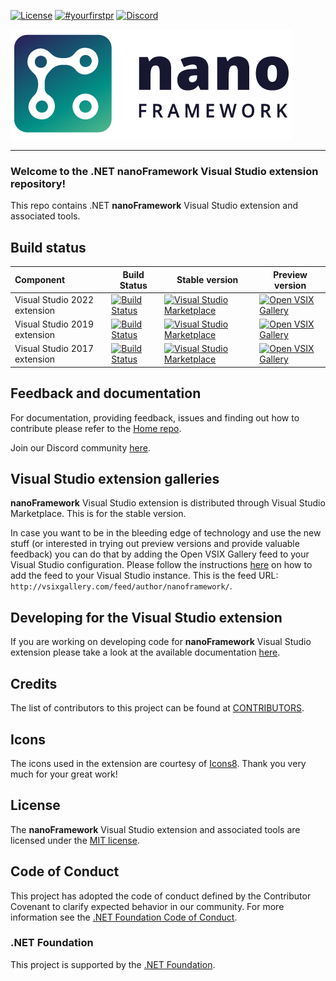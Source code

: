 [![License](https://img.shields.io/badge/License-MIT-blue.svg)](LICENSE) [![#yourfirstpr](https://img.shields.io/badge/first--timers--only-friendly-blue.svg)](https://github.com/nanoframework/Home/blob/master/CONTRIBUTING.md) [![Discord](https://img.shields.io/discord/478725473862549535.svg)](https://discord.gg/gCyBu8T)

![nanoFramework logo](https://github.com/nanoframework/Home/blob/main/resources/logo/nanoFramework-repo-logo.png)

-----

### Welcome to the .NET **nanoFramework** Visual Studio extension repository!

This repo contains .NET **nanoFramework** Visual Studio extension and associated tools.

## Build status

| Component | Build Status | Stable version | Preview version |
|:-|---|---|---|
| Visual Studio 2022 extension | [![Build Status](https://dev.azure.com/nanoframework/Visual-Studio-extension/_apis/build/status/nanoframework.nf-Visual-Studio-extension)](https://dev.azure.com/nanoframework/Visual-Studio-extension/_build/latest?definitionId=17) | [![Visual Studio Marketplace](https://img.shields.io/vscode-marketplace/d/nanoframework.nanoFramework-VS2022-Extension.svg)](https://marketplace.visualstudio.com/items?itemName=nanoframework.nanoFramework-VS2022-Extension) | [![Open VSIX Gallery](https://img.shields.io/badge/Open%20VSIX%20Gallery-(preview)-yellow.svg)](http://vsixgallery.com/extension/432ef961-ea3b-4099-ada9-b720ff3a566b) |
| Visual Studio 2019 extension | [![Build Status](https://dev.azure.com/nanoframework/Visual-Studio-extension/_apis/build/status/nanoframework.nf-Visual-Studio-extension)](https://dev.azure.com/nanoframework/Visual-Studio-extension/_build/latest?definitionId=17) | [![Visual Studio Marketplace](https://img.shields.io/vscode-marketplace/d/nanoframework.nanoFramework-VS2019-Extension.svg)](https://marketplace.visualstudio.com/items?itemName=nanoframework.nanoFramework-VS2019-Extension) | [![Open VSIX Gallery](https://img.shields.io/badge/Open%20VSIX%20Gallery-(preview)-yellow.svg)](http://vsixgallery.com/extension/455f2be5-bb07-451e-b351-a9faf3018dc9) |
| Visual Studio 2017 extension | [![Build Status](https://dev.azure.com/nanoframework/Visual-Studio-extension/_apis/build/status/nanoframework.nf-Visual-Studio-extension)](https://dev.azure.com/nanoframework/Visual-Studio-extension/_build/latest?definitionId=17) | [![Visual Studio Marketplace](https://img.shields.io/vscode-marketplace/d/vs-publisher-1470366.nanoFrameworkVS2017Extension.svg)](https://marketplace.visualstudio.com/items?itemName=vs-publisher-1470366.nanoFrameworkVS2017Extension) | [![Open VSIX Gallery](https://img.shields.io/badge/Open%20VSIX%20Gallery-(preview)-yellow.svg)](http://vsixgallery.com/extension/47973986-ed3c-4b64-ba40-a9da73b44ef7) |

## Feedback and documentation

For documentation, providing feedback, issues and finding out how to contribute please refer to the [Home repo](https://github.com/nanoframework/Home).

Join our Discord community [here](https://discord.gg/gCyBu8T).

## Visual Studio extension galleries

**nanoFramework** Visual Studio extension is distributed through Visual Studio Marketplace. This is for the stable version.

In case you want to be in the bleeding edge of technology and use the new stuff (or interested in trying out preview versions and provide valuable feedback) you can do that by adding the Open VSIX Gallery feed to your Visual Studio configuration. Please follow the instructions [here](http://vsixgallery.com/guide/feed/) on how to add the feed to your Visual Studio instance.
This is the feed URL: `http://vsixgallery.com/feed/author/nanoframework/`.

## Developing for the Visual Studio extension

If you are working on developing code for **nanoFramework** Visual Studio extension please take a look at the available documentation [here](docs/README.md).

## Credits

The list of contributors to this project can be found at [CONTRIBUTORS](https://github.com/nanoframework/Home/blob/master/CONTRIBUTORS.md).

## Icons

The icons used in the extension are courtesy of [Icons8](https://icons8.com). Thank you very much for your great work!

## License

The **nanoFramework** Visual Studio extension and associated tools are licensed under the [MIT license](LICENSE.md).

## Code of Conduct

This project has adopted the code of conduct defined by the Contributor Covenant to clarify expected behavior in our community.
For more information see the [.NET Foundation Code of Conduct](https://dotnetfoundation.org/code-of-conduct).

### .NET Foundation

This project is supported by the [.NET Foundation](https://dotnetfoundation.org).

